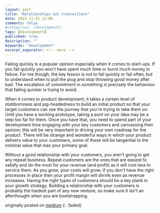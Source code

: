 ```yaml
---
layout: post
title: "Relationships not transactions"
date: 2015-11-25 13:00
comments: false
#categories: [development]
tags: [development]
published: true
description: ""
keywords: "development"
excerpt_separator: <!-- more -->
---
```


Failing quickly is a popular opinion especially when it comes to start-ups. If you fail quickly you won't have spent much time or burnt much money in failure. For me though, the key lesson is not to fail quickly or fail often, but to understand when to pull the plug and stop throwing good money after bad. The escalation of commitment in something is precisely the behaviour that failing quicker is trying to avoid.

<!-- more -->

When it comes to product development; it takes a certain level of stubbornness and pig-headedness to build an initial product so that your target customers can see the journey that you're trying to take them on. Until you have a working prototype, taking a punt on your idea may be a step too far for them. Once you have that, you need to spend part of your development time engaging with your key customers and canvassing their opinion; this will be very important in driving your own roadmap for the product. There will be strange and wonderful ways in which your product delivers value to your customers, some of these will be tangential to the nominal value that was your primary goal.

Without a good relationship with your customers, you aren't going to get any repeat business. Repeat customers are the ones that are easiest to satisfy and do the most for your revenue (and profit) as it will cost less to service them. As you grow, your costs will grow; if you don't have the right processes in place then your profit margin will shrink even as revenue increases. Having the right types of customers should be a key plank in your growth strategy. Building a relationship with your customers is probably the hardest part of any new venture, so make sure it isn't an afterthought when you are bootstrapping.

originally posted on [medium](https://medium.com/order-from-ambiguity/relationships-not-transactions-4f3c67828253)
{: .faded}